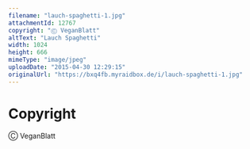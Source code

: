 ```yaml
---
filename: "lauch-spaghetti-1.jpg"
attachmentId: 12767
copyright: "Ⓒ VeganBlatt"
altText: "Lauch Spaghetti"
width: 1024
height: 666
mimeType: "image/jpeg"
uploadDate: "2015-04-30 12:29:15"
originalUrl: "https://bxq4fb.myraidbox.de/i/lauch-spaghetti-1.jpg"
---
```


# Copyright

Ⓒ VeganBlatt
